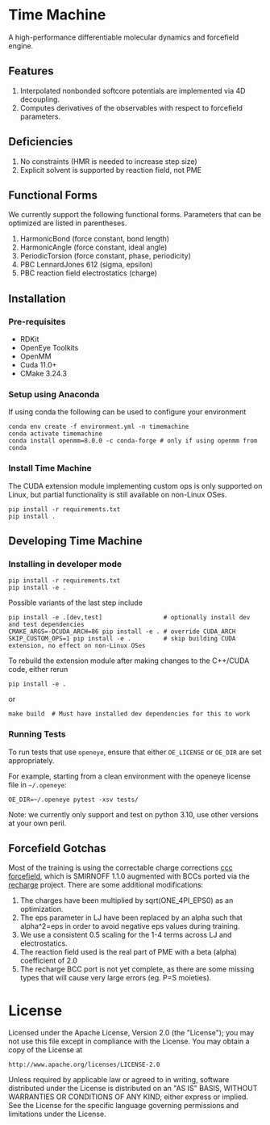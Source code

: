# Time Machine

A high-performance differentiable molecular dynamics and forcefield engine.

## Features

1. Interpolated nonbonded softcore potentials are implemented via 4D decoupling.
2. Computes derivatives of the observables with respect to forcefield parameters.

## Deficiencies

1. No constraints (HMR is needed to increase step size)
2. Explicit solvent is supported by reaction field, not PME

## Functional Forms

We currently support the following functional forms. Parameters that can be optimized are listed in parentheses.

1. HarmonicBond (force constant, bond length)
2. HarmonicAngle (force constant, ideal angle)
3. PeriodicTorsion (force constant, phase, periodicity)
4. PBC LennardJones 612 (sigma, epsilon)
5. PBC reaction field electrostatics (charge)

## Installation

### Pre-requisites

* RDKit
* OpenEye Toolkits
* OpenMM
* Cuda 11.0+
* CMake 3.24.3

### Setup using Anaconda

If using conda the following can be used to configure your environment

```shell
conda env create -f environment.yml -n timemachine
conda activate timemachine
conda install openmm=8.0.0 -c conda-forge # only if using openmm from conda
```

### Install Time Machine

The CUDA extension module implementing custom ops is only supported on Linux, but partial functionality is still available on non-Linux OSes.

```shell
pip install -r requirements.txt
pip install .
```

## Developing Time Machine

### Installing in developer mode

```shell
pip install -r requirements.txt
pip install -e .
```

Possible variants of the last step include

```shell
pip install -e .[dev,test]                 # optionally install dev and test dependencies
CMAKE_ARGS=-DCUDA_ARCH=86 pip install -e . # override CUDA_ARCH
SKIP_CUSTOM_OPS=1 pip install -e .         # skip building CUDA extension, no effect on non-Linux OSes
```

To rebuild the extension module after making changes to the C++/CUDA code, either rerun
```shell
pip install -e .
```
or
```shell
make build  # Must have installed dev dependencies for this to work
```

### Running Tests

To run tests that use `openeye`, ensure that either `OE_LICENSE` or `OE_DIR` are set appropriately.

For example, starting from a clean environment with the openeye license file in `~/.openeye`:

```shell
OE_DIR=~/.openeye pytest -xsv tests/
```

Note: we currently only support and test on python 3.10, use other versions at your own peril.

## Forcefield Gotchas

Most of the training is using the correctable charge corrections [ccc forcefield](https://github.com/proteneer/timemachine/blob/1a721dd3f05d6011cf028b0588e066682d38ba59/ff/params/smirnoff_1_1_0_ccc.py), which is SMIRNOFF 1.1.0 augmented with BCCs ported via the [recharge](https://github.com/openforcefield/openff-recharge) project. There are some additional modifications:

1. The charges have been multiplied by sqrt(ONE_4PI_EPS0) as an optimization.
2. The eps parameter in LJ have been replaced by an alpha such that alpha^2=eps in order to avoid negative eps values during training.
3. We use a consistent 0.5 scaling for the 1-4 terms across LJ and electrostatics.
4. The reaction field used is the real part of PME with a beta (alpha) coefficient of 2.0
5. The recharge BCC port is not yet complete, as there are some missing types that will cause very large errors (eg. P=S moieties).

# License

Licensed under the Apache License, Version 2.0 (the "License");
you may not use this file except in compliance with the License.
You may obtain a copy of the License at

    http://www.apache.org/licenses/LICENSE-2.0

Unless required by applicable law or agreed to in writing, software
distributed under the License is distributed on an "AS IS" BASIS,
WITHOUT WARRANTIES OR CONDITIONS OF ANY KIND, either express or implied.
See the License for the specific language governing permissions and
limitations under the License.
